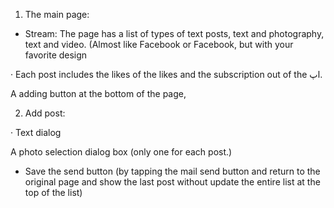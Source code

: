 1. The main page:

* Stream: The page has a list of types of text posts, text and photography, text and video. (Almost like Facebook or Facebook, but with your favorite design

· Each post includes the likes of the likes and the subscription out of the اپ.

A adding button at the bottom of the page,

2. Add post:

· Text dialog

A photo selection dialog box (only one for each post.)

* Save the send button (by tapping the mail send button and return to the original page and show the last post without update the entire list at the top of the list)
